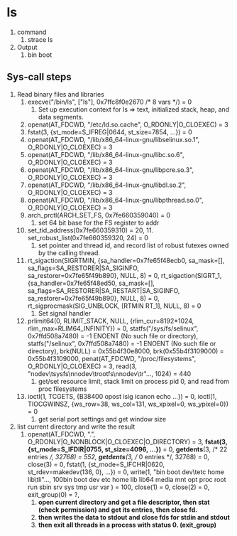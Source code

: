 # ls
1. command
   1. strace ls
2. Output
   1. bin boot

## Sys-call steps
1. Read binary files and libraries
   1. execve("/bin/ls", ["ls"], 0x7ffc8f0e2670 /* 8 vars */) = 0
      1. Set up execution context for ls => text, initialized stack, heap, and data segments.
   2. openat(AT_FDCWD, "/etc/ld.so.cache", O_RDONLY|O_CLOEXEC) = 3
   3. fstat(3, {st_mode=S_IFREG|0644, st_size=7854, ...}) = 0
   4. openat(AT_FDCWD, "/lib/x86_64-linux-gnu/libselinux.so.1", O_RDONLY|O_CLOEXEC) = 3
   5. openat(AT_FDCWD, "/lib/x86_64-linux-gnu/libc.so.6", O_RDONLY|O_CLOEXEC) = 3
   6. openat(AT_FDCWD, "/lib/x86_64-linux-gnu/libpcre.so.3", O_RDONLY|O_CLOEXEC) = 3
   7. openat(AT_FDCWD, "/lib/x86_64-linux-gnu/libdl.so.2", O_RDONLY|O_CLOEXEC) = 3
   8. openat(AT_FDCWD, "/lib/x86_64-linux-gnu/libpthread.so.0", O_RDONLY|O_CLOEXEC) = 3
   9. arch_prctl(ARCH_SET_FS, 0x7fe660359040) = 0
      1. set 64 bit base for the FS register to addr
   10. set_tid_address(0x7fe660359310)         = 20, 11. set_robust_list(0x7fe660359320, 24)     = 0
       1. set pointer and thread id, and record list of robust futexes owned by the calling thread.
   11. rt_sigaction(SIGRTMIN, {sa_handler=0x7fe65f48ecb0, sa_mask=[], sa_flags=SA_RESTORER|SA_SIGINFO, sa_restorer=0x7fe65f49b890}, NULL, 8) = 0, rt_sigaction(SIGRT_1, {sa_handler=0x7fe65f48ed50, sa_mask=[], sa_flags=SA_RESTORER|SA_RESTART|SA_SIGINFO, sa_restorer=0x7fe65f49b890}, NULL, 8) = 0, rt_sigprocmask(SIG_UNBLOCK, [RTMIN RT_1], NULL, 8) = 0
       1. Set signal handler
   12. prlimit64(0, RLIMIT_STACK, NULL, {rlim_cur=8192*1024, rlim_max=RLIM64_INFINITY}) = 0, statfs("/sys/fs/selinux", 0x7ffd508a7480) = -1 ENOENT (No such file or directory), statfs("/selinux", 0x7ffd508a7480)      = -1 ENOENT (No such file or directory), brk(NULL)                               = 0x55b4f30e8000, brk(0x55b4f3109000)                     = 0x55b4f3109000, penat(AT_FDCWD, "/proc/filesystems", O_RDONLY|O_CLOEXEC) = 3, read(3, "nodev\tsysfs\nnodev\trootfs\nnodev\tr"..., 1024) = 440
       1. get/set resource limit, stack limit on process pid 0, and read from proc filesystems
    1. ioctl(1, TCGETS, {B38400 opost isig icanon echo ...}) = 0, ioctl(1, TIOCGWINSZ, {ws_row=38, ws_col=131, ws_xpixel=0, ws_ypixel=0}) = 0
       1. get serial port settings and get window size
2. list current directory and write the result
   1. openat(AT_FDCWD, ".", O_RDONLY|O_NONBLOCK|O_CLOEXEC|O_DIRECTORY) = 3, **fstat(3, {st_mode=S_IFDIR|0755, st_size=4096, ...})** = 0, **getdents**(3, /* 22 entries */, 32768)    = 552, **getdents**(3, /* 0 entries */, 32768)     = 0, close(3)   = 0, fstat(1, {st_mode=S_IFCHR|0620, st_rdev=makedev(136, 0), ...}) = 0, write(1, "bin  boot  dev\tetc  home  lib\tli"..., 100bin  boot  dev	etc  home  lib	lib64  media  mnt  opt	proc  root  run  sbin  srv  sys  tmp  usr  var ) = 100, close(1)                                = 0, close(2)                                = 0, exit_group(0)                           = ?,
      1. **open current directory and get a file descriptor, then stat (check permission) and get its entries, then close fd.**
      2. **then writes the data to stdout and close fds for stdin and stdout**
      3. **then exit all threads in a process with status 0. (exit_group)**
